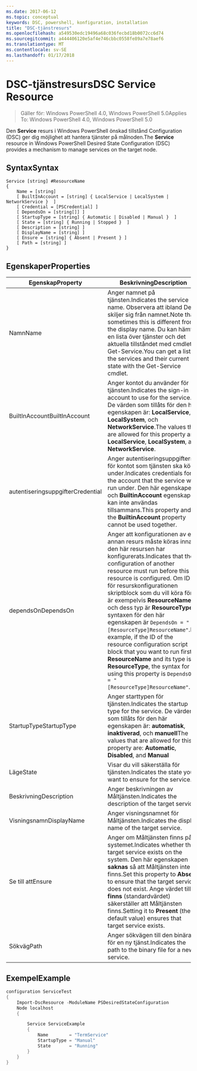 ```yaml
---
ms.date: 2017-06-12
ms.topic: conceptual
keywords: DSC, powershell, konfiguration, installation
title: "DSC-tjänstresurs"
ms.openlocfilehash: a549530edc19496a68c036fecbd18b0072cc6d74
ms.sourcegitcommit: a444406120e5af4e746cbbc0558fe89a7e78aef6
ms.translationtype: MT
ms.contentlocale: sv-SE
ms.lasthandoff: 01/17/2018
---
```

# <a name="dsc-service-resource"></a><span data-ttu-id="00f2f-103">DSC-tjänstresurs</span><span class="sxs-lookup"><span data-stu-id="00f2f-103">DSC Service Resource</span></span>

> <span data-ttu-id="00f2f-104">Gäller för: Windows PowerShell 4.0, Windows PowerShell 5.0</span><span class="sxs-lookup"><span data-stu-id="00f2f-104">Applies To: Windows PowerShell 4.0, Windows PowerShell 5.0</span></span>


<span data-ttu-id="00f2f-105">Den **Service** resurs i Windows PowerShell önskad tillstånd Configuration (DSC) ger dig möjlighet att hantera tjänster på målnoden.</span><span class="sxs-lookup"><span data-stu-id="00f2f-105">The **Service** resource in Windows PowerShell Desired State Configuration (DSC) provides a mechanism to manage services on the target node.</span></span>

## <a name="syntax"></a><span data-ttu-id="00f2f-106">Syntax</span><span class="sxs-lookup"><span data-stu-id="00f2f-106">Syntax</span></span>

```
Service [string] #ResourceName
{
    Name = [string]
    [ BuiltInAccount = [string] { LocalService | LocalSystem | NetworkService }  ]
    [ Credential = [PSCredential] ]
    [ DependsOn = [string[]] ]
    [ StartupType = [string] { Automatic | Disabled | Manual }  ]
    [ State = [string] { Running | Stopped }  ]
    [ Description = [string] ]
    [ DisplayName = [string] ]
    [ Ensure = [string] { Absent | Present } ]
    [ Path = [string] ]
}
```

## <a name="properties"></a><span data-ttu-id="00f2f-107">Egenskaper</span><span class="sxs-lookup"><span data-stu-id="00f2f-107">Properties</span></span>

|  <span data-ttu-id="00f2f-108">Egenskap</span><span class="sxs-lookup"><span data-stu-id="00f2f-108">Property</span></span>  |  <span data-ttu-id="00f2f-109">Beskrivning</span><span class="sxs-lookup"><span data-stu-id="00f2f-109">Description</span></span>   | 
|---|---| 
| <span data-ttu-id="00f2f-110">Namn</span><span class="sxs-lookup"><span data-stu-id="00f2f-110">Name</span></span>| <span data-ttu-id="00f2f-111">Anger namnet på tjänsten.</span><span class="sxs-lookup"><span data-stu-id="00f2f-111">Indicates the service name.</span></span> <span data-ttu-id="00f2f-112">Observera att ibland Detta skiljer sig från namnet.</span><span class="sxs-lookup"><span data-stu-id="00f2f-112">Note that sometimes this is different from the display name.</span></span> <span data-ttu-id="00f2f-113">Du kan hämta en lista över tjänster och det aktuella tillståndet med cmdleten Get-Service.</span><span class="sxs-lookup"><span data-stu-id="00f2f-113">You can get a list of the services and their current state with the Get-Service cmdlet.</span></span>| 
| <span data-ttu-id="00f2f-114">BuiltInAccount</span><span class="sxs-lookup"><span data-stu-id="00f2f-114">BuiltInAccount</span></span>| <span data-ttu-id="00f2f-115">Anger kontot du använder för tjänsten.</span><span class="sxs-lookup"><span data-stu-id="00f2f-115">Indicates the sign-in account to use for the service.</span></span> <span data-ttu-id="00f2f-116">De värden som tillåts för den här egenskapen är: **LocalService**, **LocalSystem**, och **NetworkService**.</span><span class="sxs-lookup"><span data-stu-id="00f2f-116">The values that are allowed for this property are: **LocalService**, **LocalSystem**, and **NetworkService**.</span></span>| 
| <span data-ttu-id="00f2f-117">autentiseringsuppgifter</span><span class="sxs-lookup"><span data-stu-id="00f2f-117">Credential</span></span>| <span data-ttu-id="00f2f-118">Anger autentiseringsuppgifterna för kontot som tjänsten ska köras under.</span><span class="sxs-lookup"><span data-stu-id="00f2f-118">Indicates credentials for the account that the service will run under.</span></span> <span data-ttu-id="00f2f-119">Den här egenskapen och __BuiltinAccount__ egenskapen kan inte användas tillsammans.</span><span class="sxs-lookup"><span data-stu-id="00f2f-119">This property and the __BuiltinAccount__ property cannot be used together.</span></span>| 
| <span data-ttu-id="00f2f-120">dependsOn</span><span class="sxs-lookup"><span data-stu-id="00f2f-120">DependsOn</span></span>| <span data-ttu-id="00f2f-121">Anger att konfigurationen av en annan resurs måste köras innan den här resursen har konfigurerats.</span><span class="sxs-lookup"><span data-stu-id="00f2f-121">Indicates that the configuration of another resource must run before this resource is configured.</span></span> <span data-ttu-id="00f2f-122">Om ID för resurskonfigurationen skriptblock som du vill köra först är exempelvis __ResourceName__ och dess typ är __ResourceType__, syntaxen för den här egenskapen är `DependsOn = "[ResourceType]ResourceName"`.</span><span class="sxs-lookup"><span data-stu-id="00f2f-122">For example, if the ID of the resource configuration script block that you want to run first is __ResourceName__ and its type is __ResourceType__, the syntax for using this property is `DependsOn = "[ResourceType]ResourceName"`.</span></span>| 
| <span data-ttu-id="00f2f-123">StartupType</span><span class="sxs-lookup"><span data-stu-id="00f2f-123">StartupType</span></span>| <span data-ttu-id="00f2f-124">Anger starttypen för tjänsten.</span><span class="sxs-lookup"><span data-stu-id="00f2f-124">Indicates the startup type for the service.</span></span> <span data-ttu-id="00f2f-125">De värden som tillåts för den här egenskapen är: **automatisk**, **inaktiverad**, och **manuell**</span><span class="sxs-lookup"><span data-stu-id="00f2f-125">The values that are allowed for this property are: **Automatic**, **Disabled**, and **Manual**</span></span>| 
| <span data-ttu-id="00f2f-126">Läge</span><span class="sxs-lookup"><span data-stu-id="00f2f-126">State</span></span>| <span data-ttu-id="00f2f-127">Visar du vill säkerställa för tjänsten.</span><span class="sxs-lookup"><span data-stu-id="00f2f-127">Indicates the state you want to ensure for the service.</span></span>| 
| <span data-ttu-id="00f2f-128">Beskrivning</span><span class="sxs-lookup"><span data-stu-id="00f2f-128">Description</span></span> | <span data-ttu-id="00f2f-129">Anger beskrivningen av Måltjänsten.</span><span class="sxs-lookup"><span data-stu-id="00f2f-129">Indicates the description of the target service.</span></span>| 
| <span data-ttu-id="00f2f-130">Visningsnamn</span><span class="sxs-lookup"><span data-stu-id="00f2f-130">DisplayName</span></span> | <span data-ttu-id="00f2f-131">Anger visningsnamnet för Måltjänsten.</span><span class="sxs-lookup"><span data-stu-id="00f2f-131">Indicates the display name of the target service.</span></span>| 
| <span data-ttu-id="00f2f-132">Se till att</span><span class="sxs-lookup"><span data-stu-id="00f2f-132">Ensure</span></span> | <span data-ttu-id="00f2f-133">Anger om Måltjänsten finns på systemet.</span><span class="sxs-lookup"><span data-stu-id="00f2f-133">Indicates whether the target service exists on the system.</span></span> <span data-ttu-id="00f2f-134">Den här egenskapen **saknas** så att Måltjänsten inte finns.</span><span class="sxs-lookup"><span data-stu-id="00f2f-134">Set this property to **Absent** to ensure that the target service does not exist.</span></span> <span data-ttu-id="00f2f-135">Ange värdet till **finns** (standardvärdet) säkerställer att Måltjänsten finns.</span><span class="sxs-lookup"><span data-stu-id="00f2f-135">Setting it to **Present** (the default value) ensures that target service exists.</span></span>|
| <span data-ttu-id="00f2f-136">Sökväg</span><span class="sxs-lookup"><span data-stu-id="00f2f-136">Path</span></span> | <span data-ttu-id="00f2f-137">Anger sökvägen till den binära fil för en ny tjänst.</span><span class="sxs-lookup"><span data-stu-id="00f2f-137">Indicates the path to the binary file for a new service.</span></span>| 

## <a name="example"></a><span data-ttu-id="00f2f-138">Exempel</span><span class="sxs-lookup"><span data-stu-id="00f2f-138">Example</span></span>

```powershell
configuration ServiceTest
{
    Import-DscResource -ModuleName PSDesiredStateConfiguration
    Node localhost
    {

        Service ServiceExample
        {
            Name        = "TermService"
            StartupType = "Manual"
            State       = "Running"
        } 
    }
}
```

